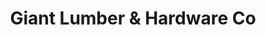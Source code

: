 ---
title: "Giant Lumber & Hardware Co"
url: /baliuag/giant-lumber-und-hardware-co/
shop: Eisenwaren
---